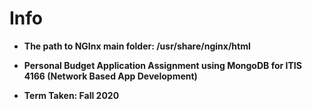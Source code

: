 # Info

- **The path to NGInx main folder:
/usr/share/nginx/html**


- **Personal Budget Application Assignment using MongoDB for ITIS 4166 (Network Based App Development)**
- **Term Taken: Fall 2020**
